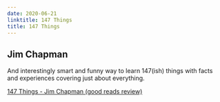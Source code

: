 ```yaml
---
date: 2020-06-21
linktitle: 147 Things
title: 147 Things
---
```


## Jim Chapman

And interestingly smart and funny way to learn 147(ish) things with facts and experiences covering just about everything. 

[147 Things - Jim Chapman (good reads review)](https://www.goodreads.com/book/show/35064128-147-things)